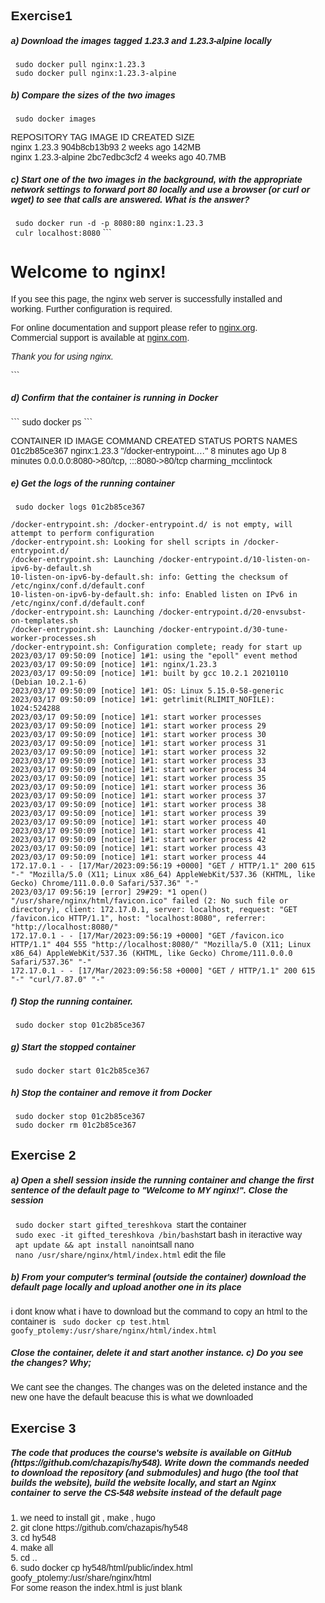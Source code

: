 <h2>Exercise1</h2>
<h5>a) Download the images tagged 1.23.3 and 1.23.3-alpine locally</h5>
<code> sudo docker pull nginx:1.23.3</code><br>
<code> sudo docker pull nginx:1.23.3-alpine</code>
<h5>b) Compare the sizes of the two images</h5>
<code> sudo docker images </code>
<p>REPOSITORY   TAG             IMAGE ID       CREATED       SIZE<br>
nginx        1.23.3          904b8cb13b93   2 weeks ago      142MB<br>
nginx        1.23.3-alpine   2bc7edbc3cf2   4 weeks ago     40.7MB<br></p>
<h5>c) Start one of the two images in the background, with the appropriate network
settings to forward port 80 locally and use a browser (or curl or wget) to see that
calls are answered. What is the answer?</h5>
<code> sudo docker run -d -p 8080:80 nginx:1.23.3</code><br>
<code> culr localhost:8080</code>
```
<!DOCTYPE html>
<html>
<head>
<title>Welcome to nginx!</title>
<style>
html { color-scheme: light dark; }
body { width: 35em; margin: 0 auto;
font-family: Tahoma, Verdana, Arial, sans-serif; }
</style>
</head>
<body>
<h1>Welcome to nginx!</h1>
<p>If you see this page, the nginx web server is successfully installed and
working. Further configuration is required.</p>

<p>For online documentation and support please refer to
<a href="http://nginx.org/">nginx.org</a>.<br/>
Commercial support is available at
<a href="http://nginx.com/">nginx.com</a>.</p>

<p><em>Thank you for using nginx.</em></p>
</body>
</html>
```
<h5>d) Confirm that the container is running in Docker</h5>
``` sudo docker ps ```
<p>CONTAINER ID   IMAGE          COMMAND                  CREATED         STATUS         PORTS                                   NAMES<br>
01c2b85ce367   nginx:1.23.3   "/docker-entrypoint.…"   8 minutes ago   Up 8 minutes   0.0.0.0:8080->80/tcp, :::8080->80/tcp   charming_mcclintock</p>
<h5> e) Get the logs of the running container </h5>
<code> sudo docker logs 01c2b85ce367 </code><br>

```
/docker-entrypoint.sh: /docker-entrypoint.d/ is not empty, will attempt to perform configuration
/docker-entrypoint.sh: Looking for shell scripts in /docker-entrypoint.d/
/docker-entrypoint.sh: Launching /docker-entrypoint.d/10-listen-on-ipv6-by-default.sh
10-listen-on-ipv6-by-default.sh: info: Getting the checksum of /etc/nginx/conf.d/default.conf
10-listen-on-ipv6-by-default.sh: info: Enabled listen on IPv6 in /etc/nginx/conf.d/default.conf
/docker-entrypoint.sh: Launching /docker-entrypoint.d/20-envsubst-on-templates.sh
/docker-entrypoint.sh: Launching /docker-entrypoint.d/30-tune-worker-processes.sh
/docker-entrypoint.sh: Configuration complete; ready for start up
2023/03/17 09:50:09 [notice] 1#1: using the "epoll" event method
2023/03/17 09:50:09 [notice] 1#1: nginx/1.23.3
2023/03/17 09:50:09 [notice] 1#1: built by gcc 10.2.1 20210110 (Debian 10.2.1-6) 
2023/03/17 09:50:09 [notice] 1#1: OS: Linux 5.15.0-58-generic
2023/03/17 09:50:09 [notice] 1#1: getrlimit(RLIMIT_NOFILE): 1024:524288
2023/03/17 09:50:09 [notice] 1#1: start worker processes
2023/03/17 09:50:09 [notice] 1#1: start worker process 29
2023/03/17 09:50:09 [notice] 1#1: start worker process 30
2023/03/17 09:50:09 [notice] 1#1: start worker process 31
2023/03/17 09:50:09 [notice] 1#1: start worker process 32
2023/03/17 09:50:09 [notice] 1#1: start worker process 33
2023/03/17 09:50:09 [notice] 1#1: start worker process 34
2023/03/17 09:50:09 [notice] 1#1: start worker process 35
2023/03/17 09:50:09 [notice] 1#1: start worker process 36
2023/03/17 09:50:09 [notice] 1#1: start worker process 37
2023/03/17 09:50:09 [notice] 1#1: start worker process 38
2023/03/17 09:50:09 [notice] 1#1: start worker process 39
2023/03/17 09:50:09 [notice] 1#1: start worker process 40
2023/03/17 09:50:09 [notice] 1#1: start worker process 41
2023/03/17 09:50:09 [notice] 1#1: start worker process 42
2023/03/17 09:50:09 [notice] 1#1: start worker process 43
2023/03/17 09:50:09 [notice] 1#1: start worker process 44
172.17.0.1 - - [17/Mar/2023:09:56:19 +0000] "GET / HTTP/1.1" 200 615 "-" "Mozilla/5.0 (X11; Linux x86_64) AppleWebKit/537.36 (KHTML, like Gecko) Chrome/111.0.0.0 Safari/537.36" "-"
2023/03/17 09:56:19 [error] 29#29: *1 open() "/usr/share/nginx/html/favicon.ico" failed (2: No such file or directory), client: 172.17.0.1, server: localhost, request: "GET /favicon.ico HTTP/1.1", host: "localhost:8080", referrer: "http://localhost:8080/"
172.17.0.1 - - [17/Mar/2023:09:56:19 +0000] "GET /favicon.ico HTTP/1.1" 404 555 "http://localhost:8080/" "Mozilla/5.0 (X11; Linux x86_64) AppleWebKit/537.36 (KHTML, like Gecko) Chrome/111.0.0.0 Safari/537.36" "-"
172.17.0.1 - - [17/Mar/2023:09:56:58 +0000] "GET / HTTP/1.1" 200 615 "-" "curl/7.87.0" "-"
```
<h5>f) Stop the running container.</h5>
<code> sudo docker stop 01c2b85ce367</code>
<h5> g) Start the stopped container</h5>
<code> sudo docker start 01c2b85ce367</code>
<h5>h) Stop the container and remove it from Docker</h5>
<code> sudo docker stop 01c2b85ce367 </code><br>
<code> sudo docker rm 01c2b85ce367 </code>

<h2>Exercise 2</h2>

<h5>a) Open a shell session inside the running container and change the first sentence
of the default page to "Welcome to MY nginx!". Close the session</h5>
<code> sudo docker start gifted_tereshkova </code>start the container<br>
<code> sudo exec -it gifted_tereshkova /bin/bash</code>start bash in iteractive way<br>
<code> apt update && apt install nano</code>intsall nano<br>
<code> nano /usr/share/nginx/html/index.html</code> edit the file<br>
<h5>b) From your computer's terminal (outside the container) download the default
page locally and upload another one in its place</h5>
i dont know what i have to download but the command to copy an html to the container is <code> sudo docker cp test.html goofy_ptolemy:/usr/share/nginx/html/index.html</code><br>
<h5>Close the container, delete it and start another instance.
c) Do you see the changes? Why;</h5>
We cant see the changes. The changes was on the deleted instance and the new one have the default beacuse this is what we downloaded

<h2> Exercise 3</h2>
<h5>The code that produces the course's website is available on GitHub
(https://github.com/chazapis/hy548). Write down the commands needed to download
the repository (and submodules) and hugo (the tool that builds the website), build the
website locally, and start an Nginx container to serve the CS-548 website instead of the
default page</h5>
1.  we need to install git , make , hugo<br>
2.  git clone https://github.com/chazapis/hy548<br>
3.  cd hy548<br>
4.  make all<br>
5.  cd ..<br>
6.  sudo docker cp hy548/html/public/index.html goofy_ptolemy:/usr/share/nginx/html<br>
For some reason the index.html is just blank